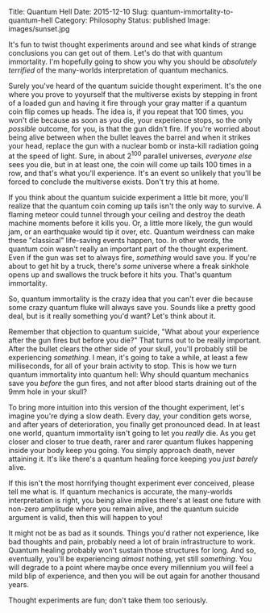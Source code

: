 Title: Quantum Hell
Date: 2015-12-10
Slug: quantum-immortality-to-quantum-hell
Category: Philosophy
Status: published
Image: images/sunset.jpg

It's fun to twist thought experiments around and see what kinds of strange
conclusions you can get out of them. Let's do that with quantum immortality. I'm
hopefully going to show you why you should be *absolutely terrified* of the
many-worlds interpretation of quantum mechanics.

Surely you've heard of the quantum suicide thought experiment. It's the one
where you prove to yoyurself that the multiverse exists by stepping in front of
a loaded gun and having it fire through your gray matter if a quantum coin flip
comes up heads. The idea is, if you repeat that 100 times, you won't die because
as soon as you die, your experience stops, so the only *possible* outcome, for
you, is that the gun didn't fire. If you're worried about being alive between
when the bullet leaves the barrel and when it strikes your head, replace the gun
with a nuclear bomb or insta-kill radiation going at the speed of light. Sure,
in about 2<sup>100</sup> parallel universes, *everyone else* sees you die, but
in at least one, the coin will come up tails 100 times in a row, and that's what
you'll experience. It's an event so unlikely that you'll be forced to conclude
the multiverse exists. Don't try this at home.

If you think about the quantum suicide experiment a little bit more, you'll
realize that the quantum coin coming up tails isn't the only way to survive.
A flaming meteor could tunnel through your ceiling and destroy the death machine
moments before it kills you. Or, a little more likely, the gun would jam, or an
earthquake would tip it over, etc. Quantum weirdness can make these "classical"
life-saving events happen, too. In other words, the quantum coin wasn't really
an important part of the thought experiment. Even if the gun was set to always
fire, *something* would save you. If you're about to get hit by a truck, there's
*some* universe where a freak sinkhole opens up and swallows the truck before it
hits you. That's quantum immortality.

So, quantum immortality is the crazy idea that you can't ever die because some
crazy quantum fluke will always save you. Sounds like a pretty good deal, but is
it really something you'd want? Let's think about it.

Remember that objection to quantum suicide, "What about your experience after
the gun fires but before you die?" That turns out to be really important. After
the bullet clears the other side of your skull, you'll probably still be
experiencing *something*. I mean, it's going to take a while, at least a few
milliseconds, for all of your brain activity to stop. This is how we turn
quantum immortality into quantum hell: Why should quantum mechanics save you
*before* the gun fires, and not after blood starts draining out of the 9mm hole
in your skull?

To bring more intuition into this version of the thought experiment, let's
imagine you're dying a slow death. Every day, your condition gets worse, and
after years of deterioration, you finally get pronounced dead. In at least one
world, quantum immortality isn't going to let you *really* die. As you get
closer and closer to true death, rarer and rarer quantum flukes happening inside
your body keep you going. You simply approach death, never attaining it. It's
like there's a quantum healing force keeping you *just barely* alive.

If this isn't the most horrifying thought experiment ever conceived, please tell
me what is. If quantum mechanics is accurate, the many-worlds interpretation is
right, you being alive implies there's at least one future with non-zero
amplitude where you remain alive, and the quantum suicide argument is valid,
then this will happen to you!

It might not be as bad as it sounds. Things you'd rather not experience, like
bad thoughts and pain, probably need a lot of brain infrastructure to work.
Quantum healing probably won't sustain those structures for long. And so,
eventually, you'll be experiencing *almost* nothing, yet still *something*. You
will degrade to a point where maybe once every millennium you will feel a mild
blip of experience, and then you will be out again for another thousand years.

Thought experiments are fun; don't take them too seriously.
